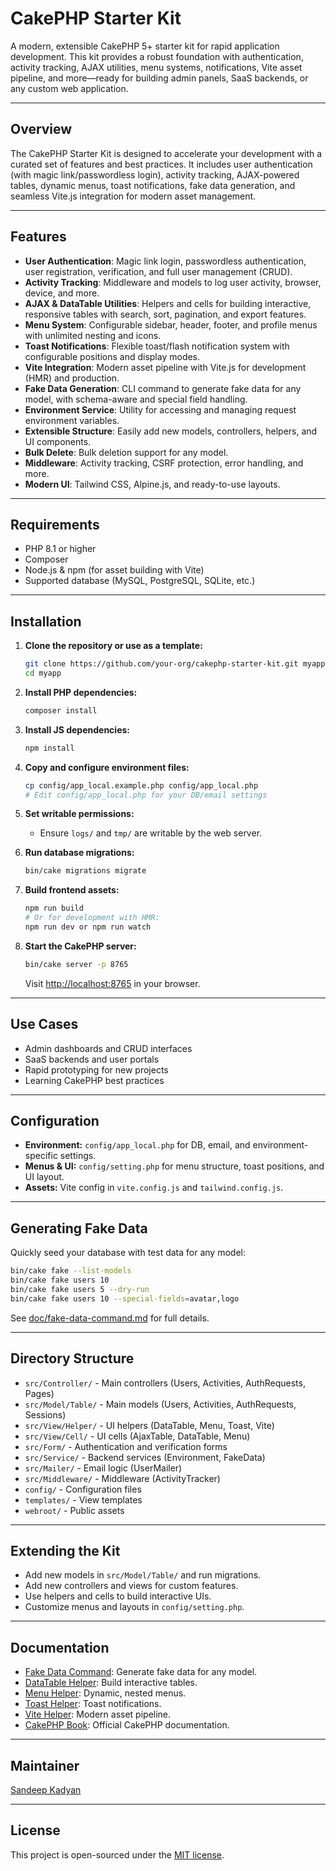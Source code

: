 # CakePHP Starter Kit

A modern, extensible CakePHP 5+ starter kit for rapid application development. This kit provides a robust foundation with authentication, activity tracking, AJAX utilities, menu systems, notifications, Vite asset pipeline, and more—ready for building admin panels, SaaS backends, or any custom web application.

---

## Overview

The CakePHP Starter Kit is designed to accelerate your development with a curated set of features and best practices. It includes user authentication (with magic link/passwordless login), activity tracking, AJAX-powered tables, dynamic menus, toast notifications, fake data generation, and seamless Vite.js integration for modern asset management.

---

## Features

- **User Authentication**: Magic link login, passwordless authentication, user registration, verification, and full user management (CRUD).
- **Activity Tracking**: Middleware and models to log user activity, browser, device, and more.
- **AJAX & DataTable Utilities**: Helpers and cells for building interactive, responsive tables with search, sort, pagination, and export features.
- **Menu System**: Configurable sidebar, header, footer, and profile menus with unlimited nesting and icons.
- **Toast Notifications**: Flexible toast/flash notification system with configurable positions and display modes.
- **Vite Integration**: Modern asset pipeline with Vite.js for development (HMR) and production.
- **Fake Data Generation**: CLI command to generate fake data for any model, with schema-aware and special field handling.
- **Environment Service**: Utility for accessing and managing request environment variables.
- **Extensible Structure**: Easily add new models, controllers, helpers, and UI components.
- **Bulk Delete**: Bulk deletion support for any model.
- **Middleware**: Activity tracking, CSRF protection, error handling, and more.
- **Modern UI**: Tailwind CSS, Alpine.js, and ready-to-use layouts.

---

## Requirements

- PHP 8.1 or higher
- Composer
- Node.js & npm (for asset building with Vite)
- Supported database (MySQL, PostgreSQL, SQLite, etc.)

---

## Installation

1. **Clone the repository or use as a template:**

   ```bash
   git clone https://github.com/your-org/cakephp-starter-kit.git myapp
   cd myapp
   ```

2. **Install PHP dependencies:**

   ```bash
   composer install
   ```

3. **Install JS dependencies:**

   ```bash
   npm install
   ```

4. **Copy and configure environment files:**

   ```bash
   cp config/app_local.example.php config/app_local.php
   # Edit config/app_local.php for your DB/email settings
   ```

5. **Set writable permissions:**

   - Ensure `logs/` and `tmp/` are writable by the web server.

6. **Run database migrations:**

   ```bash
   bin/cake migrations migrate
   ```

7. **Build frontend assets:**

   ```bash
   npm run build
   # Or for development with HMR:
   npm run dev or npm run watch
   ```

8. **Start the CakePHP server:**

   ```bash
   bin/cake server -p 8765
   ```

   Visit [http://localhost:8765](http://localhost:8765) in your browser.

---

## Use Cases

- Admin dashboards and CRUD interfaces
- SaaS backends and user portals
- Rapid prototyping for new projects
- Learning CakePHP best practices

---

## Configuration

- **Environment:** `config/app_local.php` for DB, email, and environment-specific settings.
- **Menus & UI:** `config/setting.php` for menu structure, toast positions, and UI layout.
- **Assets:** Vite config in `vite.config.js` and `tailwind.config.js`.

---

## Generating Fake Data

Quickly seed your database with test data for any model:

```bash
bin/cake fake --list-models
bin/cake fake users 10
bin/cake fake users 5 --dry-run
bin/cake fake users 10 --special-fields=avatar,logo
```

See [doc/fake-data-command.md](doc/fake-data-command.md) for full details.

---

## Directory Structure

- `src/Controller/` - Main controllers (Users, Activities, AuthRequests, Pages)
- `src/Model/Table/` - Main models (Users, Activities, AuthRequests, Sessions)
- `src/View/Helper/` - UI helpers (DataTable, Menu, Toast, Vite)
- `src/View/Cell/` - UI cells (AjaxTable, DataTable, Menu)
- `src/Form/` - Authentication and verification forms
- `src/Service/` - Backend services (Environment, FakeData)
- `src/Mailer/` - Email logic (UserMailer)
- `src/Middleware/` - Middleware (ActivityTracker)
- `config/` - Configuration files
- `templates/` - View templates
- `webroot/` - Public assets

---

## Extending the Kit

- Add new models in `src/Model/Table/` and run migrations.
- Add new controllers and views for custom features.
- Use helpers and cells to build interactive UIs.
- Customize menus and layouts in `config/setting.php`.

---

## Documentation

- [Fake Data Command](doc/fake-data-command.md): Generate fake data for any model.
- [DataTable Helper](doc/datatable-helper.md): Build interactive tables.
- [Menu Helper](doc/menu-helper.md): Dynamic, nested menus.
- [Toast Helper](doc/toast-helper.md): Toast notifications.
- [Vite Helper](doc/vite-helper.md): Modern asset pipeline.
- [CakePHP Book](https://book.cakephp.org/5/en/): Official CakePHP documentation.

---

## Maintainer

[Sandeep Kadyan](https://github.com/sandeep-kadyan)

---

## License

This project is open-sourced under the [MIT license](LICENSE).
